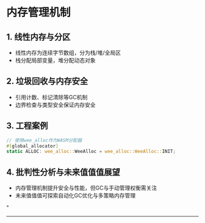 ﻿# 内存管理机制

## 1. 线性内存与分区

- 线性内存为连续字节数组，分为栈/堆/全局区
- 栈分配局部变量，堆分配动态对象

## 2. 垃圾回收与内存安全

- 引用计数、标记清除等GC机制
- 边界检查与类型安全保证内存安全

## 3. 工程案例

```rust
// 使用wee_alloc作为WASM分配器
#[global_allocator]
static ALLOC: wee_alloc::WeeAlloc = wee_alloc::WeeAlloc::INIT;
```

## 4. 批判性分析与未来值值值展望

- 内存管理机制提升安全与性能，但GC与手动管理权衡需关注
- 未来值值值可探索自动化GC优化与多策略内存管理

"

---
